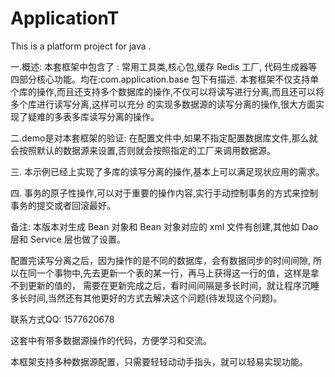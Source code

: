 # ApplicationT
This is a platform project for java .

一.概述:
本套框架中包含了 : 常用工具类,核心包,缓存 Redis 工厂, 代码生成器等四部分核心功能。均在:com.application.base 包下有描述.
本套框架不仅支持单个库的操作,而且还支持多个数据库的操作,不仅可以将读写进行分离,而且还可以将多个库进行读写分离,这样可以充分
的实现多数据源的读写分离的操作,很大方面实现了疑难的多表多库读写分离的操作。


二.demo是对本套框架的验证:
在配置文件中,如果不指定配置数据库文件,那么就会按照默认的数据源来设置,否则就会按照指定的工厂来调用数据源。

三. 本示例已经上实现了多库的读写分离的操作,基本上可以满足现状应用的需求。

四. 事务的原子性操作,可以对于重要的操作内容,实行手动控制事务的方式来控制事务的提交或者回滚最好。

备注:
本版本对生成 Bean 对象和 Bean 对象对应的 xml 文件有创建,其他如 Dao 层和 Service 层也做了设置。

配置完读写分离之后，因为操作的是不同的数据库，会有数据同步的时间间隙,
所以在同一个事物中,先去更新一个表的某一行，再马上获得这一行的值，这样是拿不到更新的值的，
需要在更新完成之后，看时间间隔是多长时间，就让程序沉睡多长时间,当然还有其他更好的方式去解决这个问题(待发现这个问题)。

联系方式QQ: 1577620678 

这套中有带多数据源操作的代码，方便学习和交流。

本框架支持多种数据源配置，只需要轻轻动动手指头，就可以轻易实现功能。
